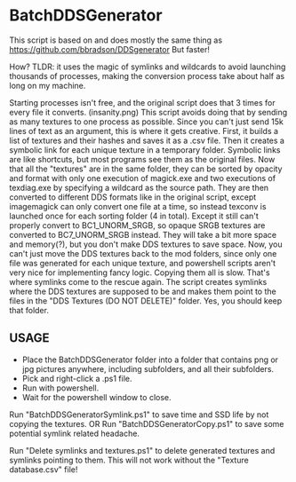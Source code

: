 # BatchDDSGenerator

This script is based on and does mostly the same thing as https://github.com/bbradson/DDSgenerator
But faster!

How? 
TLDR: it uses the magic of symlinks and wildcards to avoid launching thousands of processes, making the conversion process take about half as long on my machine.

Starting processes isn't free, and the original script does that 3 times for every file it converts. (insanity.png)
This script avoids doing that by sending as many textures to one process as possible. Since you can't just send 15k lines of text as an argument, this is where it gets creative.
First, it builds a list of textures and their hashes and saves it as a .csv file. Then it creates a symbolic link for each unique texture in a temporary folder. Symbolic links are like shortcuts, but most programs see them as the original files.
Now that all the "textures" are in the same folder, they can be sorted by opacity and format with only one execution of magick.exe and two executions of texdiag.exe by specifying a wildcard as the source path.
They are then converted to different DDS formats like in the original script, except imagemagick can only convert one file at a time, so instead texconv is launched once for each sorting folder (4 in total). Except it still can't properly convert to BC1_UNORM_SRGB, so opaque SRGB textures are converted to BC7_UNORM_SRGB instead. They will take a bit more space and memory(?), but you don't make DDS textures to save space.
Now, you can't just move the DDS textures back to the mod folders, since only one file was generated for each unique texture, and powershell scripts aren't very nice for implementing fancy logic. Copying them all is slow. That's where symlinks come to the rescue again. The script creates symlinks where the DDS textures are supposed to be and makes them point to the files in the "DDS Textures (DO NOT DELETE)" folder. Yes, you should keep that folder.

## USAGE
 - Place the BatchDDSGenerator folder into a folder that contains png or jpg pictures anywhere, including subfolders, and all their subfolders.
 - Pick and right-click a .ps1 file.
 - Run with powershell.
 - Wait for the powershell window to close.

Run "BatchDDSGeneratorSymlink.ps1" to save time and SSD life by not copying the textures.
OR
Run "BatchDDSGeneratorCopy.ps1" to save some potential symlink related headache.

Run "Delete symlinks and textures.ps1" to delete generated textures and symlinks pointing to them. This will not work without the "Texture database.csv" file!